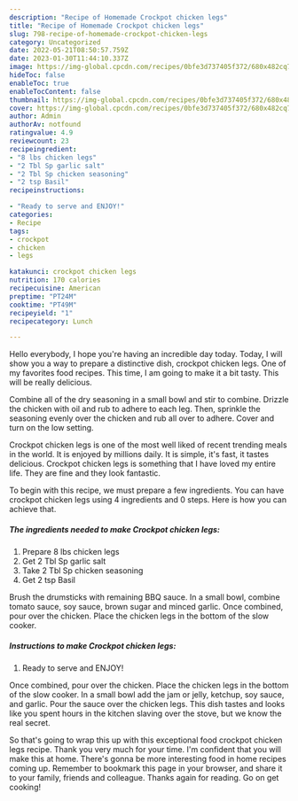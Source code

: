 ```yaml
---
description: "Recipe of Homemade Crockpot chicken legs"
title: "Recipe of Homemade Crockpot chicken legs"
slug: 798-recipe-of-homemade-crockpot-chicken-legs
category: Uncategorized
date: 2022-05-21T08:50:57.759Z
date: 2023-01-30T11:44:10.337Z
image: https://img-global.cpcdn.com/recipes/0bfe3d737405f372/680x482cq70/crockpot-chicken-legs-recipe-main-photo.jpg
hideToc: false
enableToc: true
enableTocContent: false
thumbnail: https://img-global.cpcdn.com/recipes/0bfe3d737405f372/680x482cq70/crockpot-chicken-legs-recipe-main-photo.jpg
cover: https://img-global.cpcdn.com/recipes/0bfe3d737405f372/680x482cq70/crockpot-chicken-legs-recipe-main-photo.jpg
author: Admin
authorAv: notfound
ratingvalue: 4.9
reviewcount: 23
recipeingredient:
- "8 lbs chicken legs"
- "2 Tbl Sp garlic salt"
- "2 Tbl Sp chicken seasoning"
- "2 tsp Basil"
recipeinstructions:

- "Ready to serve and ENJOY!"
categories:
- Recipe
tags:
- crockpot
- chicken
- legs

katakunci: crockpot chicken legs 
nutrition: 170 calories
recipecuisine: American
preptime: "PT24M"
cooktime: "PT49M"
recipeyield: "1"
recipecategory: Lunch

---
```



Hello everybody, I hope you're having an incredible day today. Today, I will show you a way to prepare a distinctive dish, crockpot chicken legs. One of my favorites food recipes. This time, I am going to make it a bit tasty. This will be really delicious.

Combine all of the dry seasoning in a small bowl and stir to combine. Drizzle the chicken with oil and rub to adhere to each leg. Then, sprinkle the seasoning evenly over the chicken and rub all over to adhere. Cover and turn on the low setting.

Crockpot chicken legs is one of the most well liked of recent trending meals in the world. It is enjoyed by millions daily. It is simple, it's fast, it tastes delicious. Crockpot chicken legs is something that I have loved my entire life. They are fine and they look fantastic.


To begin with this recipe, we must prepare a few ingredients. You can have crockpot chicken legs using 4 ingredients and 0 steps. Here is how you can achieve that.

<!--inarticleads1-->

##### The ingredients needed to make Crockpot chicken legs:

1. Prepare 8 lbs chicken legs
1. Get 2 Tbl Sp garlic salt
1. Take 2 Tbl Sp chicken seasoning
1. Get 2 tsp Basil


Brush the drumsticks with remaining BBQ sauce. In a small bowl, combine tomato sauce, soy sauce, brown sugar and minced garlic. Once combined, pour over the chicken. Place the chicken legs in the bottom of the slow cooker. 

<!--inarticleads2-->

##### Instructions to make Crockpot chicken legs:


1. Ready to serve and ENJOY!

Once combined, pour over the chicken. Place the chicken legs in the bottom of the slow cooker. In a small bowl add the jam or jelly, ketchup, soy sauce, and garlic. Pour the sauce over the chicken legs. This dish tastes and looks like you spent hours in the kitchen slaving over the stove, but we know the real secret. 

So that's going to wrap this up with this exceptional food crockpot chicken legs recipe. Thank you very much for your time. I'm confident that you will make this at home. There's gonna be more interesting food in home recipes coming up. Remember to bookmark this page in your browser, and share it to your family, friends and colleague. Thanks again for reading. Go on get cooking!
